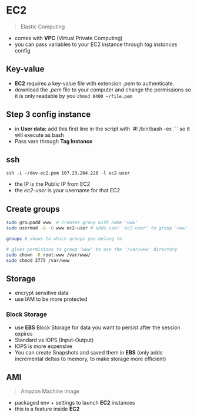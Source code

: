 # EC2

> Elastic Computing

- comes with **VPC** (Virtual Private Computing)
- you can pass variables to your EC2 instance through *tag instances* config 

## Key-value

- **EC2** requires a key-value file with extension *.pem* to authenticate.
- download the *.pem* file to your computer and change the permissions so it is only readable by you `chmod 0400 ~/file.pem`


## Step 3 config instance

- in **User data:** add this first line in the script with `#! /bin/bash -ex ``` so it will execute as bash
- Pass vars through **Tag Instance**

## ssh

`ssh -i ~/dev-ec2.pem 107.23.204.220 -l ec2-user`

- the IP is the Public IP from EC2
- the *ec2-user* is your username for that EC2

## Create groups

```bash
sudo groupadd www  # creates group with name 'www'
sudo usermod -a -G www ec2-user # adds user 'ec2-user' to group 'www'

groups # shows to which groups you belong to

# gives permisions to group 'www' to use the '/var/www' directory
sudo chown -R root:www /var/www/ 
sudo chmod 2775 /var/www

```

## Storage

- encrypt sensitive data
- use IAM to be more protected

### Block Storage
- use **EBS** Block Storage for data you want to persist after the session expires
- Standard vs IOPS (Input-Output)
- IOPS is more expensive 
- You can create Snapshots and saved them in **EBS** (only adds incremental deltas to memory, to make storage more efficient)


## AMI
> Amazon Machine Image

- packaged env + settings to launch **EC2** instances
- this is a feature inside **EC2**

